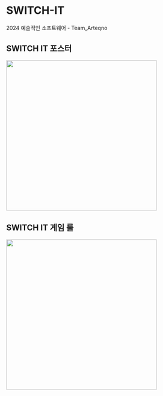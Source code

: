 # SWITCH-IT
2024 예술적인 소프트웨어 - Team_Arteqno

<h2>SWITCH IT 포스터</h2>
<img src="https://github.com/user-attachments/assets/3f0b292d-974e-4c54-ba30-d4e80e7f597d" width="400"/>

<h2>SWITCH IT 게임 룰</h2>
<img src="https://github.com/user-attachments/assets/b08df3f9-6b86-43fc-abd3-0664d61037b6" width="400"/>

